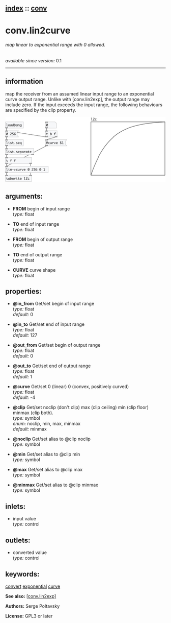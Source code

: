 [index](index.html) :: [conv](category_conv.html)
---

# conv.lin2curve

###### map linear to exponential range with 0 allowed.

*available since version:* 0.1

---


## information
map the receiver from an assumed linear input range to an exponential curve output range. Unlike with [conv.lin2exp], the output range may include zero. If the input exceeds the input range, the following behaviours are specified by the clip property.


[![example](../examples/img/conv.lin2curve.jpg)](../examples/pd/conv.lin2curve.pd)



## arguments:

* **FROM**
begin of input range<br>
_type:_ float<br>

* **TO**
end of input range<br>
_type:_ float<br>

* **FROM**
begin of output range<br>
_type:_ float<br>

* **TO**
end of output range<br>
_type:_ float<br>

* **CURVE**
curve shape<br>
_type:_ float<br>





## properties:

* **@in_from** 
Get/set begin of input range<br>
_type:_ float<br>
_default:_ 0<br>

* **@in_to** 
Get/set end of input range<br>
_type:_ float<br>
_default:_ 127<br>

* **@out_from** 
Get/set begin of output range<br>
_type:_ float<br>
_default:_ 0<br>

* **@out_to** 
Get/set end of output range<br>
_type:_ float<br>
_default:_ 1<br>

* **@curve** 
Get/set 0 (linear) 0 (convex, positively curved)<br>
_type:_ float<br>
_default:_ -4<br>

* **@clip** 
Get/set noclip (don&#39;t clip) max (clip ceiling) min (clip floor) minmax (clip both).<br>
_type:_ symbol<br>
_enum:_ noclip, min, max, minmax<br>
_default:_ minmax<br>

* **@noclip** 
Get/set alias to @clip noclip<br>
_type:_ symbol<br>

* **@min** 
Get/set alias to @clip min<br>
_type:_ symbol<br>

* **@max** 
Get/set alias to @clip max<br>
_type:_ symbol<br>

* **@minmax** 
Get/set alias to @clip minmax<br>
_type:_ symbol<br>



## inlets:

* input value<br>
_type:_ control



## outlets:

* converted value<br>
_type:_ control



## keywords:

[convert](keywords/convert.html)
[exponential](keywords/exponential.html)
[curve](keywords/curve.html)



**See also:**
[\[conv.lin2exp\]](conv.lin2exp.html)




**Authors:** Serge Poltavsky




**License:** GPL3 or later





